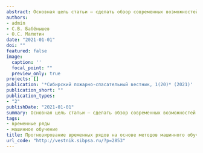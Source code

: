 ```yaml
---
abstract: Основная цель статьи – сделать обзор современных возможностей анализа и моделирования временных рядов на примерах прогнозирования количества пожаров и уровня подъема воды в реках с помощью современных методов машинного обучения в среде программирования R. Особенность данного моделирования состоит в возможности использования нескольких моделей одновременно, что позволяет автоматизировано выбирать модели с наименьшими погрешностями. 
authors:
- admin
- С.В. Бабёнышев
- О.С. Малютин
date: "2021-01-01"
doi: ""
featured: false
image:
  caption: ''
  focal_point: ""
  preview_only: true
projects: []
publication: '*Сибирский пожарно-спасательный вестник, 1(20)* (2021)'
publication_short: ""
publication_types:
- "2"
publishDate: "2021-01-01"
summary: Основная цель статьи – сделать обзор современных возможностей анализа и моделирования временных рядов на примерах прогнозирования количества пожаров и уровня подъема воды в реках с помощью современных методов машинного обучения в среде программирования R. Особенность данного моделирования состоит в возможности использования нескольких моделей одновременно, что позволяет автоматизировано выбирать модели с наименьшими погрешностями.
tags:
- временные ряды
- машинное обучение
title: Прогнозирование временных рядов на основе методов машинного обучения в вопросах обеспечения природной и техносферной безопасности
url_code: "http://vestnik.sibpsa.ru/?p=2853"
---
```



